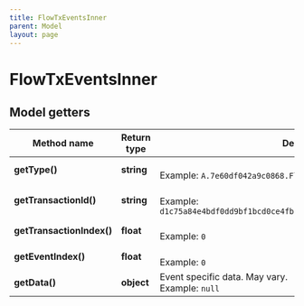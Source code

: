 ```yaml
---
title: FlowTxEventsInner
parent: Model
layout: page
---
```


# FlowTxEventsInner

## Model getters

Method name | Return type | Description | Notes
------------ | ------------- | ------------- | -------------
**getType()** | **string** |  <br>Example: `A.7e60df042a9c0868.FlowToken.TokensWithdrawn` | [optional]
**getTransactionId()** | **string** |  <br>Example: `d1c75a84e4bdf0dd9bf1bcd0ce4fb25f89e2ed3c5e9574dbca2760b52c428717` | [optional]
**getTransactionIndex()** | **float** |  <br>Example: `0` | [optional]
**getEventIndex()** | **float** |  <br>Example: `0` | [optional]
**getData()** | **object** | Event specific data. May vary. <br>Example: `null` | [optional]

